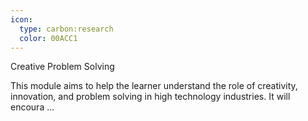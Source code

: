 ```yaml
---
icon:
  type: carbon:research
  color: 00ACC1
---
```

Creative Problem Solving

This module aims to help the learner understand the role of creativity, innovation, and problem solving in high technology industries. It will encoura ... 
